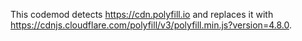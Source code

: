 This codemod detects https://cdn.polyfill.io‎ and replaces it with https://cdnjs.cloudflare.com/polyfill/v3/polyfill.min.js?version=4.8.0.
